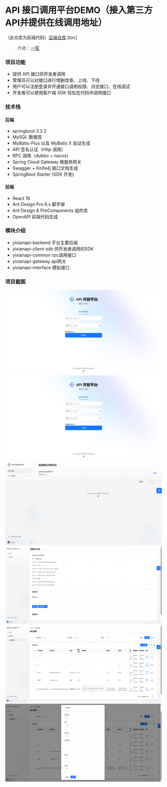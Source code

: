 # API 接口调用平台DEMO（接入第三方API并提供在线调用地址）

（此仓库为前端代码）[后端仓库](https://github.com/1-on/yixianapi-backend)
[toc]

> 作者：[一弦](https://github.com/1-on)

### 项目功能

- 提供 API 接口供开发者调用
- 管理员可以对接口进行增删改查、上线、下线
- 用户可以注册登录并开通接口调用权限、浏览接口、在线调试
- 开发者可以使用客户端 SDK 轻松在代码中调用接口

### 技术栈

#### 后端

- springboot 3.2.2
- MySQL 数据库
- MyBatis-Plus 以及 MyBatis X 自动生成
- API 签名认证（Http 调用）
- RPC 调用（dubbo + nacos）
- Spring Cloud Gateway 微服务网关
- Swagger + Knife4j 接口文档生成
- SpringBoot Starter (SDK 开发)

#### 前端

- React 18
- Ant Design Pro 6.x 脚手架
- Ant Design & ProComponents 组件库
- OpenAPI 前端代码生成

### 模块介绍
- yixianapi-backend 平台主要后端
- yixianapi-client-sdk 供开发者调用的SDK
- yixianapi-common rpc调用接口
- yixianapi-gateway api网关
- yixianapi-interface 模拟接口

### 项目截图
![image](https://github.com/1-on/yixianapi-backend/blob/master/doc/imgs/img.png)
![image](https://github.com/1-on/yixianapi-backend/blob/master/doc/imgs/img_1.png)
![image](https://github.com/1-on/yixianapi-backend/blob/master/doc/imgs/img_2.png)
![image](https://github.com/1-on/yixianapi-backend/blob/master/doc/imgs/img_3.png)
![image](https://github.com/1-on/yixianapi-backend/blob/master/doc/imgs/img_4.png)
![image](https://github.com/1-on/yixianapi-backend/blob/master/doc/imgs/img_5.png)

